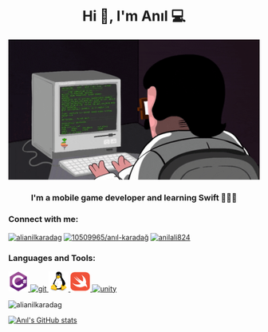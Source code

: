 <h1 align="center">Hi 👋, I'm Anıl 💻</h1>
<img src="https://github.com/alianilKaradag/alianilKaradag/blob/main/giphy-2.gif" width="1024">
<h3 align="center">I'm a mobile game developer and learning Swift 🧑🏻‍💻</h3>


<h3 align="left">Connect with me:</h3>
<p align="left">
<a href="https://linkedin.com/in/alianilkaradag" target="blank"><img align="center" src="https://raw.githubusercontent.com/rahuldkjain/github-profile-readme-generator/master/src/images/icons/Social/linked-in-alt.svg" alt="alianilkaradag" height="30" width="40" /></a>
<a href="https://stackoverflow.com/users/10509965/anıl-karadağ" target="blank"><img align="center" src="https://raw.githubusercontent.com/rahuldkjain/github-profile-readme-generator/master/src/images/icons/Social/stack-overflow.svg" alt="10509965/anıl-karadağ" height="30" width="40" /></a>
<a href="https://www.hackerrank.com/anilali824" target="blank"><img align="center" src="https://raw.githubusercontent.com/rahuldkjain/github-profile-readme-generator/master/src/images/icons/Social/hackerrank.svg" alt="anilali824" height="30" width="40" /></a>
</p>

<h3 align="left">Languages and Tools:</h3>
<p align="left"> <a href="https://www.w3schools.com/cs/" target="_blank" rel="noreferrer"> <img src="https://raw.githubusercontent.com/devicons/devicon/master/icons/csharp/csharp-original.svg" alt="csharp" width="40" height="40"/> </a> <a href="https://git-scm.com/" target="_blank" rel="noreferrer"> <img src="https://www.vectorlogo.zone/logos/git-scm/git-scm-icon.svg" alt="git" width="40" height="40"/> </a> <a href="https://www.linux.org/" target="_blank" rel="noreferrer"> <img src="https://raw.githubusercontent.com/devicons/devicon/master/icons/linux/linux-original.svg" alt="linux" width="40" height="40"/> </a> <a href="https://developer.apple.com/swift/" target="_blank" rel="noreferrer"> <img src="https://raw.githubusercontent.com/devicons/devicon/master/icons/swift/swift-original.svg" alt="swift" width="40" height="40"/> </a> <a href="https://unity.com/" target="_blank" rel="noreferrer"> <img src="https://www.vectorlogo.zone/logos/unity3d/unity3d-icon.svg" alt="unity" width="40" height="40"/> </a> </p>

<p><img align="center" src="https://github-readme-stats.vercel.app/api/top-langs?username=alianilkaradag&show_icons=true&locale=en&layout=compact" alt="alianilkaradag" /></p>

[![Anıl's GitHub stats](https://github-readme-stats.vercel.app/api?username=alianilKaradag)](https://github.com/anuraghazra/github-readme-stats)


<!--
**alianilKaradag/alianilKaradag** is a ✨ _special_ ✨ repository because its `README.md` (this file) appears on your GitHub profile.

Here are some ideas to get you started:


- 👯 I’m looking to collaborate on ...
- 🤔 I’m looking for help with ...
- 💬 Ask me about ...
- 📫 How to reach me: ...
- 😄 Pronouns: ...
- ⚡ Fun fact: ...
-->
